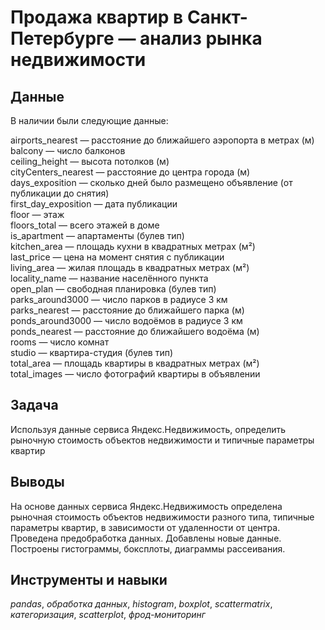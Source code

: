   # Продажа квартир в Санкт-Петербурге — анализ рынка недвижимости


## Данные

В наличии были следующие данные:

airports_nearest — расстояние до ближайшего аэропорта в метрах (м)  
balcony — число балконов  
ceiling_height — высота потолков (м)  
cityCenters_nearest — расстояние до центра города (м)  
days_exposition — сколько дней было размещено объявление (от публикации до снятия)  
first_day_exposition — дата публикации  
floor — этаж  
floors_total — всего этажей в доме  
is_apartment — апартаменты (булев тип)  
kitchen_area — площадь кухни в квадратных метрах (м²)  
last_price — цена на момент снятия с публикации  
living_area — жилая площадь в квадратных метрах (м²)  
locality_name — название населённого пункта  
open_plan — свободная планировка (булев тип)  
parks_around3000 — число парков в радиусе 3 км  
parks_nearest — расстояние до ближайшего парка (м)  
ponds_around3000 — число водоёмов в радиусе 3 км  
ponds_nearest — расстояние до ближайшего водоёма (м)  
rooms — число комнат  
studio — квартира-студия (булев тип)  
total_area — площадь квартиры в квадратных метрах (м²)  
total_images — число фотографий квартиры в объявлении  

## Задача

Используя данные сервиса Яндекс.Недвижимость, определить рыночную стоимость объектов недвижимости и типичные параметры квартир

## Выводы

На основе данных сервиса Яндекс.Недвижимость определена рыночная стоимость
объектов недвижимости разного типа, типичные параметры квартир, в зависимости от
удаленности от центра. Проведена предобработка данных. Добавлены новые данные.
Построены гистограммы, боксплоты, диаграммы рассеивания.

## Инструменты и навыки
*pandas*, *обработка данных*, *histogram*, *boxplot*, *scattermatrix*,
*категоризация*, *scatterplot*, *фрод-мониторинг*
